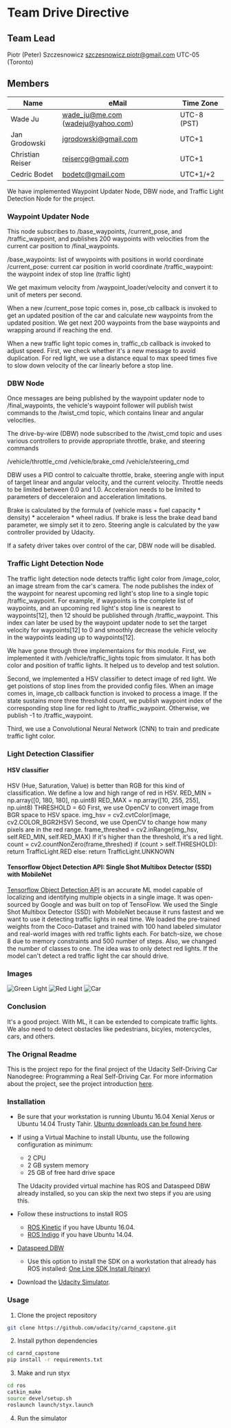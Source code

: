 # Team Drive Directive


## Team Lead
Piotr (Peter) Szczesnowicz	szczesnowicz.piotr@gmail.com	UTC-05 (Toronto)

## Members
Name | eMail | Time Zone
------------ | ------------- | -------------
Wade Ju	 | wade_ju@me.com (wadeju@yahoo.com)  | 	UTC-8 (PST)
Jan Grodowski	 | jgrodowski@gmail.com  | 	UTC+1
Christian Reiser	 | reisercg@gmail.com	 | UTC+1
Cedric Bodet | 	bodetc@gmail.com	 | 	UTC+1/+2

We have implemented Waypoint Updater Node, DBW node, and Traffic Light Detection Node for the project.

### Waypoint Updater Node
This node  subscribes to /base_waypoints, /current_pose, and /traffic_waypoint,
and publishes 200 waypoints with velocities from the current car position to /final_waypoints.

/base_waypoints: list of wwypoints with positions in world coordinate
/current_pose: current car position in world coordinate
/traffic_waypoint: the waypoint index of stop line (traffic light)   

We get maximum velocity from /waypoint_loader/velocity and convert it to unit of meters per second.

When a new /current_pose topic comes in, pose_cb callback is invoked to get an updated position of the car and calculate new waypoints from the updated position. We get next 200 waypoints from the base waypoints and wrapping around if reaching the end.

When a new traffic light topic comes in, traffic_cb callback is invoked to adjust speed. First, we check whether it's a new message to avoid duplication. For red light, we use a distance equal to max speed times five to slow down velocity of the car linearly before a stop line.  

### DBW Node
Once messages are being published by the waypoint updater node to /final_waypoints, the vehicle's waypoint follower will publish twist commands to the /twist_cmd topic, which contains linear and angular velocities.

The drive-by-wire (DBW) node subscribed to the /twist_cmd topic and uses various controllers to provide appropriate throttle, brake, and steering commands 

/vehicle/throttle_cmd
/vehicle/brake_cmd
/vehicle/steering_cmd

DBW uses a PID control to calcualte throttle, brake, steering angle with input of target linear and angular velocity, and the current velocity. Throttle needs to be limited between 0.0 and 1.0. Acceleraion needs to be limited to parameters of decceleraion and acceleration limitations. 

Brake is calculated by the formula of (vehicle mass + fuel capacity * density) * acceleraion * wheel radius.
If brake is less the brake dead band parameter, we simply set it to zero.
Steering angle is calculated by the yaw controller provided by Udacity.

If a safety driver takes over control of the car, DBW node will be disabled.

### Traffic Light Detection Node
The traffic light detection node detects traffic light color from /image_color, an image stream from the car's camera.
The node publishes the index of the waypoint for nearest upcoming red light's stop line to a single topic /traffic_waypoint.
For example, if waypoints is the complete list of waypoints, and an upcoming red light's stop line is nearest to waypoints[12], then 12 should be published through /traffic_waypoint. This index can later be used by the waypoint updater node to set the target velocity for waypoints[12] to 0 and smoothly decrease the vehicle velocity in the waypoints leading up to waypoints[12].

We have gone through three implementaions for this module. First, we implemented it with /vehicle/traffic_lights topic from simulator. It has both color and position of traffic lights. It helped us to develop and test solution.  

Second, we implemented a HSV classifier to detect image of red light. We get poistions of stop lines from the provided config files. When an image comes in, image_cb callback function is invoked to process a image. If the state sustains more three threshold count, we publish waypoint index of the corresponding stop line for red light to /traffic_waypoint. Otherwise, we publish -1 to /traffic_waypoint.

Third, we use a Convolutional Neural Network (CNN) to train and predicate traffic light color.

### Light Detection Classifier
#### HSV classifier
HSV (Hue, Saturation, Value) is better than RGB for this kind of classification.
We define a low and high range of red in HSV.
 RED_MIN = np.array([0, 180, 180], np.uint8)
 RED_MAX = np.array([10, 255, 255], np.uint8)
 THRESHOLD = 60
First, we use OpenCV to convert image from BGR space to HSV space.
img_hsv = cv2.cvtColor(image, cv2.COLOR_BGR2HSV)
Second, we use OpenCV to change how many pixels are in the red range.
	frame_threshed = cv2.inRange(img_hsv, self.RED_MIN, self.RED_MAX)
If it's higher than the threshold, it's a red light. 
	count = cv2.countNonZero(frame_threshed)
        if  (count > self.THRESHOLD):
		return  TrafficLight.RED 
	else:
        	return  TrafficLight.UNKNOWN

#### Tensorflow Object Detection API: Single Shot Multibox Detector (SSD) with MobileNet

[Tensorflow Object Detection API](https://github.com/tensorflow/models/tree/master/research/object_detection) is an accurate ML model capable of localizing and identifying multiple objects in a single image. It was open-sourced by Google and was built on top of TensoFlow.
We used the Single Shot Multibox Detector (SSD) with MobileNet because it runs fastest and we want to use it detecting traffic lights in real time. We loaded the pre-trained weights from the Coco-Dataset and trained with 100 hand labeled simulator and real-world images with red traffic lights each. For batch-size, we chose 8 due to memory constraints and 500 number of steps.
Also, we changed the number of classes to one. The idea was to only detect red lights. If the model can't detect a red traffic light the car should drive.


### Images
![Green Light](m_green1.png)
![Red Light](middle_red1.png)
![Car](m1.png)

### Conclusion
It's a good project. 
With ML, it can be extended to compicate traffic lights.
We also need to detect obstacles like pedestrians, bicyles, motercycles, cars, and others.


### The Orignal Readme
This is the project repo for the final project of the Udacity Self-Driving Car Nanodegree: Programming a Real Self-Driving Car. For more information about the project, see the project introduction [here](https://classroom.udacity.com/nanodegrees/nd013/parts/6047fe34-d93c-4f50-8336-b70ef10cb4b2/modules/e1a23b06-329a-4684-a717-ad476f0d8dff/lessons/462c933d-9f24-42d3-8bdc-a08a5fc866e4/concepts/5ab4b122-83e6-436d-850f-9f4d26627fd9).

### Installation 

* Be sure that your workstation is running Ubuntu 16.04 Xenial Xerus or Ubuntu 14.04 Trusty Tahir. [Ubuntu downloads can be found here](https://www.ubuntu.com/download/desktop). 
* If using a Virtual Machine to install Ubuntu, use the following configuration as minimum:
  * 2 CPU
  * 2 GB system memory
  * 25 GB of free hard drive space
  
  The Udacity provided virtual machine has ROS and Dataspeed DBW already installed, so you can skip the next two steps if you are using this.

* Follow these instructions to install ROS
  * [ROS Kinetic](http://wiki.ros.org/kinetic/Installation/Ubuntu) if you have Ubuntu 16.04.
  * [ROS Indigo](http://wiki.ros.org/indigo/Installation/Ubuntu) if you have Ubuntu 14.04.
* [Dataspeed DBW](https://bitbucket.org/DataspeedInc/dbw_mkz_ros)
  * Use this option to install the SDK on a workstation that already has ROS installed: [One Line SDK Install (binary)](https://bitbucket.org/DataspeedInc/dbw_mkz_ros/src/81e63fcc335d7b64139d7482017d6a97b405e250/ROS_SETUP.md?fileviewer=file-view-default)
* Download the [Udacity Simulator](https://github.com/udacity/self-driving-car-sim/releases/tag/v0.1).

### Usage

1. Clone the project repository
```bash
git clone https://github.com/udacity/carnd_capstone.git
```

2. Install python dependencies
```bash
cd carnd_capstone
pip install -r requirements.txt
```
3. Make and run styx
```bash
cd ros
catkin_make
source devel/setup.sh
roslaunch launch/styx.launch
```
4. Run the simulator


